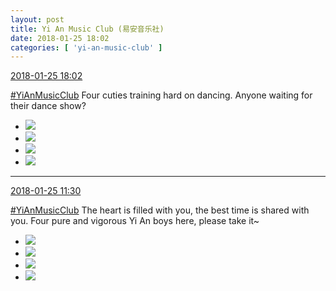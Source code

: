```yaml
---
layout: post
title: Yi An Music Club (易安音乐社)
date: 2018-01-25 18:02
categories: [ 'yi-an-music-club' ]
---
```


<div class="weibo-info">
  <a href="https://weibo.com/6094546964/G03BLmTeS">2018-01-25 18:02</a>
</div>

[#YiAnMusicClub](https://weibo.com/p/100808beae2e3e05b17b64f63ebedca39f19b2/super_index) Four cuties training hard on dancing. Anyone waiting for their dance show?

<!-- more -->

<ul class="weibo-pic-list-2">
  <li class="weibo-pic">
    <a href="//wx4.sinaimg.cn/mw690/006Es64Aly1fnt0dn5lokj32o03k0hdt.jpg"><img src="//wx4.sinaimg.cn/thumb150/006Es64Aly1fnt0dn5lokj32o03k0hdt.jpg"/></a>
  </li>
  <li class="weibo-pic">
    <a href="//wx1.sinaimg.cn/mw690/006Es64Aly1fnt0do7go2j32kw3vc1ky.jpg"><img src="//wx1.sinaimg.cn/thumb150/006Es64Aly1fnt0do7go2j32kw3vc1ky.jpg"/></a>
  </li>
  <li class="weibo-pic">
    <a href="//wx1.sinaimg.cn/mw690/006Es64Aly1fnt0dp9bnpj32kw3vcx6p.jpg"><img src="//wx1.sinaimg.cn/thumb150/006Es64Aly1fnt0dp9bnpj32kw3vcx6p.jpg"/></a>
  </li>
  <li class="weibo-pic">
    <a href="//wx1.sinaimg.cn/mw690/006Es64Aly1fnt0dr04gqj32kw3vcb2a.jpg"><img src="//wx1.sinaimg.cn/thumb150/006Es64Aly1fnt0dr04gqj32kw3vcb2a.jpg"/></a>
  </li>
</ul>

---

<div class="weibo-info">
  <a href="https://weibo.com/6094546964/G012k3625">2018-01-25 11:30</a>
</div>

[#YiAnMusicClub](https://weibo.com/p/100808beae2e3e05b17b64f63ebedca39f19b2/super_index) The heart is filled with you, the best time is shared with you. Four pure and vigorous Yi An boys here, please take it~

<ul class="weibo-pic-list-2">
  <li class="weibo-pic">
    <a href="//wx2.sinaimg.cn/mw690/006Es64Aly1fnrvlbr0ihj31kw11yqv5.jpg"><img src="//wx2.sinaimg.cn/thumb150/006Es64Aly1fnrvlbr0ihj31kw11yqv5.jpg"/></a>
  </li>
  <li class="weibo-pic">
    <a href="//wx2.sinaimg.cn/mw690/006Es64Aly1fnrvlgs0nfj31kw2dc7wh.jpg"><img src="//wx2.sinaimg.cn/thumb150/006Es64Aly1fnrvlgs0nfj31kw2dc7wh.jpg"/></a>
  </li>
  <li class="weibo-pic">
    <a href="//wx2.sinaimg.cn/mw690/006Es64Aly1fnrvlkpubaj31kw2dcb29.jpg"><img src="//wx2.sinaimg.cn/thumb150/006Es64Aly1fnrvlkpubaj31kw2dcb29.jpg"/></a>
  </li>
  <li class="weibo-pic">
    <a href="//wx2.sinaimg.cn/mw690/006Es64Aly1fnrvlr4jdgj31kw2dce81.jpg"><img src="//wx2.sinaimg.cn/thumb150/006Es64Aly1fnrvlr4jdgj31kw2dce81.jpg"/></a>
  </li>
</ul>
